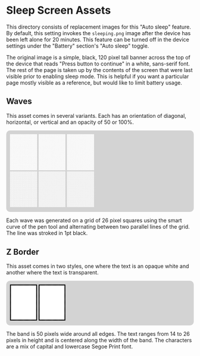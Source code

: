 # Sleep Screen Assets

This directory consists of replacement images for this "Auto sleep" feature.
By default, this setting invokes the `sleeping.png` image after the device has been left alone for 20 minutes.
This feature can be turned off in the device settings under the "Battery" section's "Auto sleep" toggle.

The original image is a simple, black, 120 pixel tall banner across the top of the device that reads "Press button to continue" in a white, sans-serif font.
The rest of the page is taken up by the contents of the screen that were last visible prior to enabling sleep mode.
This is helpful if you want a particular page mostly visible as a reference, but would like to limit battery usage.

## Waves

This asset comes in several variants. Each has an orientation of diagonal, horizontal, or vertical and an opacity of 50 or 100%.

<div style="background-color:lightgrey;border-radius:10px;padding:10px;">
  <img src="https://github.com/DanielRunningen/rM2Mods/blob/main/assests/sleep/waves_diagonal_50percent.png" width="15%" />
  <img src="https://github.com/DanielRunningen/rM2Mods/blob/main/assests/sleep/waves_horizontal_50percent.png" width="15%" />
  <img src="https://github.com/DanielRunningen/rM2Mods/blob/main/assests/sleep/waves_vertical_50percent.png" width="15%" />
  <br/>
  <img src="https://github.com/DanielRunningen/rM2Mods/blob/main/assests/sleep/waves_diagonal_opaque.png" width="15%" />
  <img src="https://github.com/DanielRunningen/rM2Mods/blob/main/assests/sleep/waves_horizontal_opaque.png" width="15%" />
  <img src="https://github.com/DanielRunningen/rM2Mods/blob/main/assests/sleep/waves_vertical_opaque.png" width="15%" />
</div>

Each wave was generated on a grid of 26 pixel squares using the smart curve of the pen tool and alternating between two parallel lines of the grid. The line was stroked in 1pt black.

## Z Border

This asset comes in two styles, one where the text is an opaque white and another where the text is transparent.

<div style="background-color:lightgrey;border-radius:10px;padding:10px;">
  <img src="https://github.com/DanielRunningen/rM2Mods/blob/main/assests/sleep/zBorder_opaque.png" width="15%" />
  <img src="https://github.com/DanielRunningen/rM2Mods/blob/main/assests/sleep/zBorder_transparent.png" width="15%" />
</div>

The band is 50 pixels wide around all edges. The text ranges from 14 to 26 pixels in height and is centered along the width of the band. The characters are a mix of capital and lowercase Segoe Print font.
